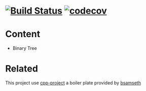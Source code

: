# [![Build Status](https://dev.azure.com/krosf/krosf/_apis/build/status/krosf-university.EDNL?branchName=master)](https://dev.azure.com/krosf/krosf/_build/latest?definitionId=18&branchName=master) [![codecov](https://codecov.io/gh/krosf-university/EDNL/branch/master/graph/badge.svg)](https://codecov.io/gh/krosf-university/EDNL)

# Content

- Binary Tree

# Related

This project use [cpp-project](https://github.com/bsamseth/cpp-project) a boiler plate provided by [bsamseth](https://github.com/bsamseth)
